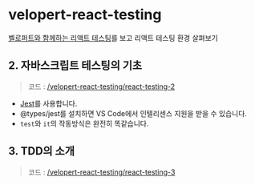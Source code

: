 # velopert-react-testing

[벨로퍼트와 함께하는 리액트 테스팅](https://velog.io/@velopert/series/react-testing)를 보고 리액트 테스팅 환경 살펴보기

## 2. 자바스크립트 테스팅의 기초

> 코드 : [/velopert-react-testing/react-testing-2](/velopert-react-testing/react-testing-2)

- [Jest](https://jestjs.io/)를 사용합니다.
- @types/jest를 설치하면 VS Code에서 인텔리센스 지원을 받을 수 있습니다.
- `test`와 `it`의 작동방식은 완전히 똑같습니다.

## 3. TDD의 소개

> 코드 : [/velopert-react-testing/react-testing-3](/velopert-react-testing/react-testing-3)
